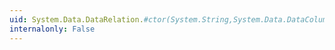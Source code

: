 ```yaml
---
uid: System.Data.DataRelation.#ctor(System.String,System.Data.DataColumn,System.Data.DataColumn,System.Boolean)
internalonly: False
---
```


